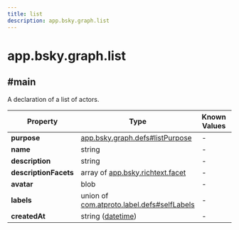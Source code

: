 ```yaml
---
title: list
description: app.bsky.graph.list
---
```


# app.bsky.graph.list

## #main

A declaration of a list of actors.

| Property | Type | Known Values | Required | Description |
| --- | --- | --- | :---: | --- |
| **purpose** | [app.bsky.graph.defs#listPurpose](../../../../lexicons/app/bsky/graph/defs.md#listpurpose) | - | ✅ | - |
| **name** | string | - | ✅ | - |
| **description** | string | - | ❌ | - |
| **descriptionFacets** | array of [app.bsky.richtext.facet](../../../../lexicons/app/bsky/richtext/facet.md#main) | - | ❌ | - |
| **avatar** | blob | - | ❌ | - |
| **labels** | union of <br/>[com.atproto.label.defs#selfLabels](../../../../lexicons/com/atproto/label/defs.md#selflabels) | - | ❌ | - |
| **createdAt** | string ([datetime](https://atproto.com/specs/lexicon#datetime)) | - | ✅ | - |
